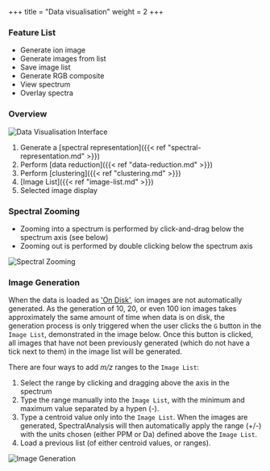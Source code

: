 +++
title = "Data visualisation"
weight = 2
+++

### Feature List
* Generate ion image
* Generate images from list
* Save image list
* Generate RGB composite
* View spectrum
* Overlay spectra

### Overview

![Data Visualisation Interface](/images/SpectralAnalysis-interface-labelled.png)

1. Generate a [spectral representation]({{< ref "spectral-representation.md" >}})
2. Perform [data reduction]({{< ref "data-reduction.md" >}})
3. Perform [clustering]({{< ref "clustering.md" >}})
4. [Image List]({{< ref "image-list.md" >}})
5. Selected image display

### Spectral Zooming
* Zooming into a spectrum is performed by click-and-drag below the spectrum axis (see below)
* Zooming out is performed by double clicking below the spectrum axis

![Spectral Zooming](/images/SpectralAnalysis-interface-zooming.gif)

### Image Generation
When the data is loaded as ['On Disk'](/basic-usage/load-data/data-representation), ion images are not automatically generated. As the generation of 10, 20, or even 100 ion images takes approximately the same amount of time when data is on disk, the generation process is only triggered when the user clicks the `G` button in the `Image List`, demonstrated in the image below. Once this button is clicked, all images that have not been previously generated (which do not have a tick next to them) in the image list will be generated.

There are four ways to add _m/z_ ranges to the `Image List`:

1. Select the range by clicking and dragging above the axis in the spectrum
2. Type the range manually into the `Image List`, with the minimum and maximum value separated by a hypen (-).
3. Type a centroid value only into the `Image List`. When the images are generated, SpectralAnalysis will then automatically apply the range (+/-) with the units chosen (either PPM or Da) defined above the `Image List`.
4. Load a previous list (of either centroid values, or ranges).

![Image Generation](/images/SpectralAnalysis-interface-imageGeneration.gif)

